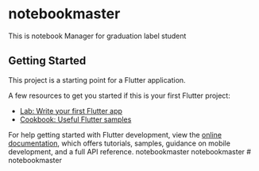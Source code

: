 # notebookmaster

This is notebook Manager for graduation label student

## Getting Started

This project is a starting point for a Flutter application.

A few resources to get you started if this is your first Flutter project:

- [Lab: Write your first Flutter app](https://docs.flutter.dev/get-started/codelab)
- [Cookbook: Useful Flutter samples](https://docs.flutter.dev/cookbook)

For help getting started with Flutter development, view the
[online documentation](https://docs.flutter.dev/), which offers tutorials,
samples, guidance on mobile development, and a full API reference.
n o t e b o o k m a s t e r  
 n o t e b o o k m a s t e r  
 #   n o t e b o o k m a s t e r  
 